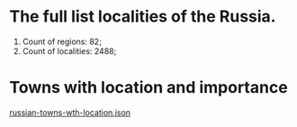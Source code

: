 # The full list localities of the Russia.
1. Count of regions: 82;
2. Count of localities: 2488;

# Towns with location and importance

[russian-towns-wth-location.json](./russian-towns-wth-location.json)